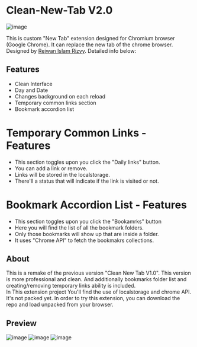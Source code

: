 # Clean-New-Tab  V2.0

![image](https://user-images.githubusercontent.com/50569315/131299857-65590074-01d5-4314-9634-6ae5bf842037.png)

This is custom "New Tab" extension designed for Chromium browser (Google Chrome). It can replace the new tab of the chrome browser. Designed by [Rejwan Islam Rizvy](https://www.linkedin.com/in/linked-rir360). Detailed info below:

## Features
* Clean Interface
* Day and Date 
* Changes background on each reload
* Temporary common links section
* Bookmark accordion list

# Temporary Common Links - Features
* This section toggles upon you click the "Daily links" button.
* You can add a link or remove.
* Links will be stored in the localstorage.
* There'll a status that will indicate if the link is visited or not.

# Bookmark Accordion List - Features
* This section toggles upon you click the "Bookamrks" button
* Here you will find the list of all the bookmark folders.
* Only those bookmarks will show up that are inside a folder.
* It uses "Chrome API" to fetch the bookmakrs collections.

## About
This is a remake of the previous version "Clean New Tab V1.0". This version is more professional and clean. And additionally bookmarks folder list and creating/removing temporary links ability is included.<br/>
In This extension project You'll find the use of localstorage and chrome API.<br/>
It's not packed yet. In order to try this extension, you can download the repo and load unpacked from your browser.<br/>

## Preview
![image](https://user-images.githubusercontent.com/50569315/131299610-5f5f6028-02ba-47eb-aa70-c308f8bf3502.png)
![image](https://user-images.githubusercontent.com/50569315/131299857-65590074-01d5-4314-9634-6ae5bf842037.png)
![image](https://user-images.githubusercontent.com/50569315/131299648-060d8466-047a-484e-bdab-3cc521cdd125.png)
